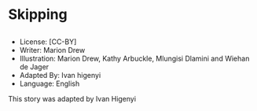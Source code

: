 # Skipping

##

##

##

##

##

##

##

##
* License: [CC-BY]
* Writer: Marion Drew
* Illustration: Marion Drew, Kathy Arbuckle, Mlungisi Dlamini and Wiehan de Jager
* Adapted By: Ivan higenyi
* Language: English

This story was adapted by Ivan Higenyi
